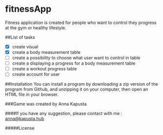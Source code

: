 # fitnessApp
Fitness application is created for people who want to control they progress at
the gym or healthy lifestyle.

##List of tasks
-[x] create visual
-[x] create a body measurement table
-[ ] create a possibility to choose what user want to control in table
-[ ] create a displaying a progress for a body measurement table
-[ ] create a workout progress table
-[ ] create account for user

##Installation
You can install a program by downloading a zip version of the program
from Github, and unzipping it on your computer, then open an HTML file
in your browser. 


###Game was created by Anna Kapusta

####If you have any suggestion, please contact with me : anna@kapusta.hub

#####License
